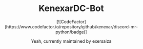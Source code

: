 <div align="center">
  <h1>KenexarDC-Bot</h1>
  [![CodeFactor](https://www.codefactor.io/repository/github/kenexar/discord-mr-python/badge)]
  <p>Yeah, currently maintained by exersalza</p>
  <br>
  <br>
</div>
